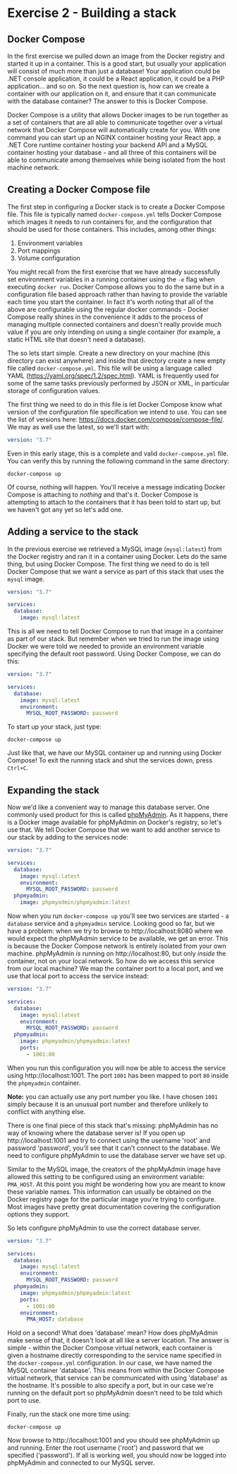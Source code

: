 # Exercise 2 - Building a stack

## Docker Compose

In the first exercise we pulled down an image from the Docker registry and started it up in a container. This is a good start, but usually your application will consist of much more than just a database! Your application could be .NET console application, it could be a React application, it could be a PHP application... and so on. So the next question is, how can we create a container with our application on it, and ensure that it can communicate with the database container? The answer to this is Docker Compose.

Docker Compose is a utility that allows Docker images to be run together as a set of containers that are all able to communicate together over a virtual network that Docker Compose will automatically create for you. With one command you can start up an NGINX container hosting your React app, a .NET Core runtime container hosting your backend API and a MySQL container hosting your database - and all three of this containers will be able to communicate among themselves while being isolated from the host machine network.

## Creating a Docker Compose file

The first step in configuring a Docker stack is to create a Docker Compose file. This file is typically named `docker-compose.yml` tells Docker Compose which images it needs to run containers for, and the configuration that should be used for those containers. This includes, among other things:

1. Environment variables
2. Port mappings
3. Volume configuration

You might recall from the first exercise that we have already successfully set environment variables in a running container using the `-e` flag when executing `docker run`. Docker Compose allows you to do the same but in a configuration file based approach rather than having to provide the variable each time you start the container. In fact it's worth noting that all of the above are configurable using the regular docker commands - Docker Compose really shines in the convenience it adds to the process of managing multiple connected containers and doesn't really provide much value if you are only intending on using a single container (for example, a static HTML site that doesn't need a database).

The so lets start simple. Create a new directory on your machine (this directory can exist anywhere) and inside that directory create a new empty file called `docker-compose.yml`. This file will be using a language called YAML (https://yaml.org/spec/1.2/spec.html). YAML is frequently used for some of the same tasks previously performed by JSON or XML, in particular storage of configuration values.

The first thing we need to do in this file is let Docker Compose know what version of the configuration file specification we intend to use. You can see the list of versions here: https://docs.docker.com/compose/compose-file/. We may as well use the latest, so we'll start with:

```yaml
version: "3.7"
```

Even in this early stage, this is a complete and valid `docker-compose.yml` file. You can verify this by running the following command in the same directory:

```
docker-compose up
```

Of course, nothing will happen. You'll receive a message indicating Docker Compose is attaching to _nothing_ and that's it. Docker Compose is attempting to attach to the containers that it has been told to start up, but we haven't got any yet so let's add one.

## Adding a service to the stack

In the previous exercise we retrieved a MySQL image (`mysql:latest`) from the Docker registry and ran it in a container using Docker. Lets do the same thing, but using Docker Compose. The first thing we need to do is tell Docker Compose that we want a service as part of this stack that uses the `mysql` image.

```yaml
version: "3.7"

services:
  database:
    image: mysql:latest
```

This is all we need to tell Docker Compose to run that image in a container as part of our stack. But remember when we tried to run the image using Docker we were told we needed to provide an environment variable specifying the default root password. Using Docker Compose, we can do this:

```yaml
version: "3.7"

services:
  database:
    image: mysql:latest
    environment:
      MYSQL_ROOT_PASSWORD: password
```

To start up your stack, just type:

```
docker-compose up
```

Just like that, we have our MySQL container up and running using Docker Compose! To exit the running stack and shut the services down, press `Ctrl+C`.

## Expanding the stack

Now we'd like a convenient way to manage this database server. One commonly used product for this is called [phpMyAdmin](https://www.phpmyadmin.net/). As it happens, there is a Docker image available for phpMyAdmin on Docker's registry, so let's use that. We tell Docker Compose that we want to add another service to our stack by adding to the services node:

```yaml
version: "3.7"

services:
  database:
    image: mysql:latest
    environment:
      MYSQL_ROOT_PASSWORD: password
  phpmyadmin:
    image: phpmyadmin/phpmyadmin:latest
```

Now when you run `docker-compose up` you'll see two services are started - a `database` service and a `phpmyadmin` service. Looking good so far, but we have a problem: when we try to browse to http://localhost:8080 where we would expect the phpMyAdmin service to be available, we get an error. This is because the Docker Compose network is entirely isolated from your own machine. phpMyAdmin _is_ running on http://localhost:80, but only _inside_ the container, not on your local network. So how do we access this service from our local machine? We map the container port to a local port, and we use that local port to access the service instead:

```yaml
version: "3.7"

services:
  database:
    image: mysql:latest
    environment:
      MYSQL_ROOT_PASSWORD: password
  phpmyadmin:
    image: phpmyadmin/phpmyadmin:latest
    ports:
      - 1001:80
```

When you run this configuration you will now be able to access the service using http://localhost:1001. The port `1001` has been mapped to port `80` inside the `phpmyadmin` container.

**Note:** you can actually use any port number you like. I have chosen `1001` simply because it is an unusual port number and therefore unlikely to conflict with anything else.

There is one final piece of this stack that's missing: phpMyAdmin has no way of knowing where the database server is! If you open up http://localhost:1001 and try to connect using the username 'root' and password 'password', you'll see that it can't connect to the database. We need to configure phpMyAdmin to use the database server we have set up.

Similar to the MySQL image, the creators of the phpMyAdmin image have allowed this setting to be configured using an environment variable: `PMA_HOST`. At this point you might be wondering how you are meant to know these variable names. This information can usually be obtained on the Docker registry page for the particular image you're trying to configure. Most images have pretty great documentation covering the configuration options they support.

So lets configure phpMyAdmin to use the correct database server.

```yaml
version: "3.7"

services:
  database:
    image: mysql:latest
    environment:
      MYSQL_ROOT_PASSWORD: password
  phpmyadmin:
    image: phpmyadmin/phpmyadmin:latest
    ports:
      - 1001:80
    environment:
      PMA_HOST: database
```

Hold on a second! What does 'database' mean? How does phpMyAdmin make sense of that, it doesn't look at all like a server location. The answer is simple - within the Docker Compose virtual network, each container is given a hostname directly corresponding to the service name specified in the `docker-compose.yml` configuration. In our case, we have named the MySQL container 'database'. This means from within the Docker Compose virtual network, that service can be communicated with using 'database' as the hostname. It's possible to also specify a port, but in our case we're running on the default port so phpMyAdmin doesn't need to be told which port to use.

Finally, run the stack one more time using:

```
docker-compose up
```

Now browse to http://localhost:1001 and you should see phpMyAdmin up and running. Enter the root username ('root') and password that we specified ('password'). If all is working well, you should now be logged into phpMyAdmin and connected to our MySQL server.
